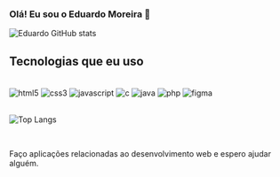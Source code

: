 
### Olá! Eu sou o Eduardo Moreira 👋


<!--[![Instagram](https://img.shields.io/badge/Instagram-E4405F?style=for-the-badge&logo=instagram&logoColor=white)](https://www.instagram.com/eduviolao)-->

![Eduardo GitHub stats](https://github-readme-stats.vercel.app/api?username=EduardoMoreiraCode&show_icons=true&theme=tokyonight)

## Tecnologias que eu uso

<div style="display: inline_block"> <br/>
    <img align="center" alt="html5" src="https://img.shields.io/badge/HTML5-E34F26?style=for-the-badge&logo=html5&logoColor=white" />
    <img align="center" alt="css3" src="https://img.shields.io/badge/CSS3-1572B6?style=for-the-badge&logo=css3&logoColor=white" />
    <img align="center" alt="javascript" src="https://img.shields.io/badge/JavaScript-F7DF1E?style=for-the-badge&logo=javascript&logoColor=black" />
    <img align="center" alt="c" src="https://img.shields.io/badge/C-00599C?style=for-the-badge&logo=c&logoColor=white" />
    <img align="center" alt="java" src="https://img.shields.io/badge/Java-ED8B00?style=for-the-badge&logo=openjdk&logoColor=white" />
    <img align="center" alt="php" src="https://img.shields.io/badge/PHP-777BB4?style=for-the-badge&logo=php&logoColor=white" />
    <!-- <img align="center" alt="xampp" src="https://img.shields.io/badge/Xampp-F37623?style=for-the-badge&logo=xampp&logoColor=white" /> -->
    <img align="center" alt="figma" src="https://img.shields.io/badge/Figma-F24E1E?style=for-the-badge&logo=figma&logoColor=white" />
</div>
<br>

![Top Langs](https://github-readme-stats.vercel.app/api/top-langs/?username=EduardoMoreiraCode)

<br />

Faço aplicações relacionadas ao desenvolvimento web e espero ajudar alguém.
